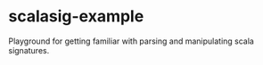 scalasig-example
================

Playground for getting familiar with parsing and manipulating scala signatures.
